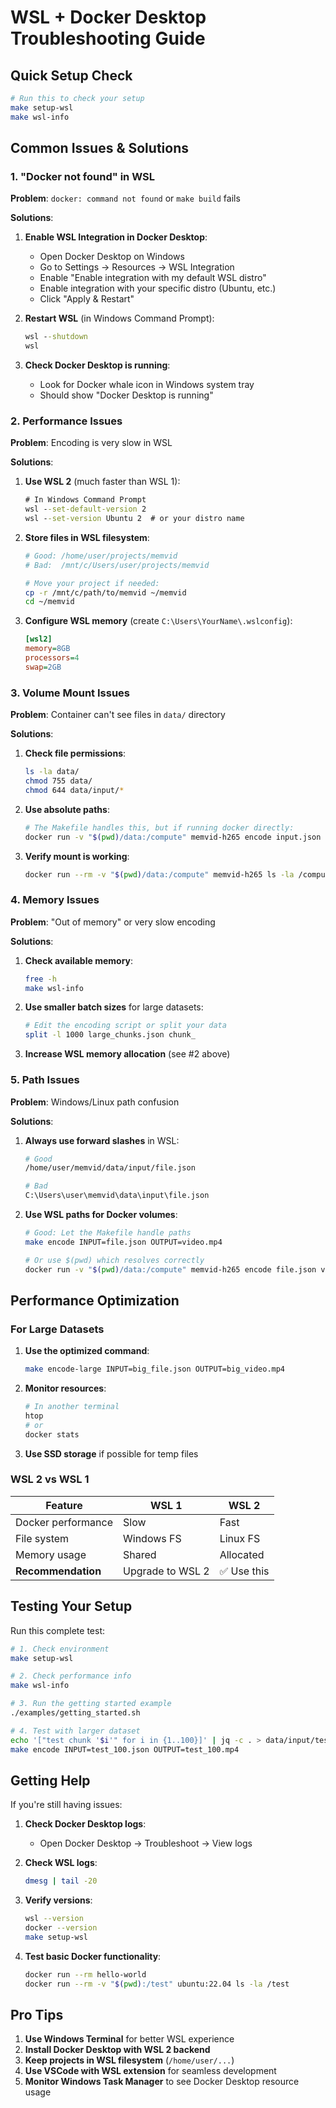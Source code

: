 # WSL + Docker Desktop Troubleshooting Guide

## Quick Setup Check

```bash
# Run this to check your setup
make setup-wsl
make wsl-info
```

## Common Issues & Solutions

### 1. "Docker not found" in WSL

**Problem**: `docker: command not found` or `make build` fails

**Solutions**:
1. **Enable WSL Integration in Docker Desktop**:
    - Open Docker Desktop on Windows
    - Go to Settings → Resources → WSL Integration
    - Enable "Enable integration with my default WSL distro"
    - Enable integration with your specific distro (Ubuntu, etc.)
    - Click "Apply & Restart"

2. **Restart WSL** (in Windows Command Prompt):
   ```cmd
   wsl --shutdown
   wsl
   ```

3. **Check Docker Desktop is running**:
    - Look for Docker whale icon in Windows system tray
    - Should show "Docker Desktop is running"

### 2. Performance Issues

**Problem**: Encoding is very slow in WSL

**Solutions**:

1. **Use WSL 2** (much faster than WSL 1):
   ```cmd
   # In Windows Command Prompt
   wsl --set-default-version 2
   wsl --set-version Ubuntu 2  # or your distro name
   ```

2. **Store files in WSL filesystem**:
   ```bash
   # Good: /home/user/projects/memvid
   # Bad:  /mnt/c/Users/user/projects/memvid
   
   # Move your project if needed:
   cp -r /mnt/c/path/to/memvid ~/memvid
   cd ~/memvid
   ```

3. **Configure WSL memory** (create `C:\Users\YourName\.wslconfig`):
   ```ini
   [wsl2]
   memory=8GB
   processors=4
   swap=2GB
   ```

### 3. Volume Mount Issues

**Problem**: Container can't see files in `data/` directory

**Solutions**:

1. **Check file permissions**:
   ```bash
   ls -la data/
   chmod 755 data/
   chmod 644 data/input/*
   ```

2. **Use absolute paths**:
   ```bash
   # The Makefile handles this, but if running docker directly:
   docker run -v "$(pwd)/data:/compute" memvid-h265 encode input.json output.mp4
   ```

3. **Verify mount is working**:
   ```bash
   docker run --rm -v "$(pwd)/data:/compute" memvid-h265 ls -la /compute
   ```

### 4. Memory Issues

**Problem**: "Out of memory" or very slow encoding

**Solutions**:

1. **Check available memory**:
   ```bash
   free -h
   make wsl-info
   ```

2. **Use smaller batch sizes** for large datasets:
   ```bash
   # Edit the encoding script or split your data
   split -l 1000 large_chunks.json chunk_
   ```

3. **Increase WSL memory allocation** (see #2 above)

### 5. Path Issues

**Problem**: Windows/Linux path confusion

**Solutions**:

1. **Always use forward slashes** in WSL:
   ```bash
   # Good
   /home/user/memvid/data/input/file.json
   
   # Bad  
   C:\Users\user\memvid\data\input\file.json
   ```

2. **Use WSL paths for Docker volumes**:
   ```bash
   # Good: Let the Makefile handle paths
   make encode INPUT=file.json OUTPUT=video.mp4
   
   # Or use $(pwd) which resolves correctly
   docker run -v "$(pwd)/data:/compute" memvid-h265 encode file.json video.mp4
   ```

## Performance Optimization

### For Large Datasets

1. **Use the optimized command**:
   ```bash
   make encode-large INPUT=big_file.json OUTPUT=big_video.mp4
   ```

2. **Monitor resources**:
   ```bash
   # In another terminal
   htop
   # or
   docker stats
   ```

3. **Use SSD storage** if possible for temp files

### WSL 2 vs WSL 1

| Feature | WSL 1 | WSL 2 |
|---------|-------|-------|
| Docker performance | Slow | Fast |
| File system | Windows FS | Linux FS |
| Memory usage | Shared | Allocated |
| **Recommendation** | Upgrade to WSL 2 | ✅ Use this |

## Testing Your Setup

Run this complete test:

```bash
# 1. Check environment
make setup-wsl

# 2. Check performance info
make wsl-info

# 3. Run the getting started example
./examples/getting_started.sh

# 4. Test with larger dataset
echo '["test chunk '$i'" for i in {1..100}]' | jq -c . > data/input/test_100.json
make encode INPUT=test_100.json OUTPUT=test_100.mp4
```

## Getting Help

If you're still having issues:

1. **Check Docker Desktop logs**:
    - Open Docker Desktop → Troubleshoot → View logs

2. **Check WSL logs**:
   ```bash
   dmesg | tail -20
   ```

3. **Verify versions**:
   ```bash
   wsl --version
   docker --version
   make setup-wsl
   ```

4. **Test basic Docker functionality**:
   ```bash
   docker run --rm hello-world
   docker run --rm -v "$(pwd):/test" ubuntu:22.04 ls -la /test
   ```

## Pro Tips

1. **Use Windows Terminal** for better WSL experience
2. **Install Docker Desktop with WSL 2 backend**
3. **Keep projects in WSL filesystem** (`/home/user/...`)
4. **Use VSCode with WSL extension** for seamless development
5. **Monitor Windows Task Manager** to see Docker Desktop resource usage